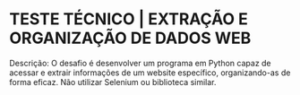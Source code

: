 # TESTE TÉCNICO | EXTRAÇÃO E ORGANIZAÇÃO DE DADOS WEB
Descrição: O desafio é desenvolver um programa em Python capaz de acessar e extrair informações de um website específico, organizando-as de forma eficaz. Não utilizar Selenium ou biblioteca similar.

